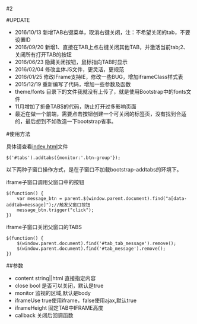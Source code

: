 #2 

#UPDATE
- 2016/10/13 新增TAB右键菜单，取消右键关闭，注：不希望关闭的tab，不要设置ID
- 2016/09/20 新增1、直接在TAB上点右键关闭其他TAB，并激活当前tab;2、关闭所有打开TAB的按钮
- 2016/06/23 隐藏关闭按钮，鼠标指向TAB时显示
- 2016/02/04 修改主体JS文件，更灵活，更规范
- 2016/01/25 修改IFrame支持IE，修改一些BUG，增加iframeClass样式表
- 2015/12/19 重新编写了代码，增加一些参数及函数
- theme/fonts 目录下的文件我就没有上传了，就是使用Bootstrap中的fonts文件
- 11月增加了折叠TABS的代码，防止打开过多影响页面
- 最近在做一个前端，需要点击按钮创建一个可关闭的标签页，没有找到合适的，最后想到不如改造一下bootstrap省事。

#使用方法

具体请查看[index.html](http://git.oschina.net/hbbcs/bootStrap-addTabs/blob/master/index.html)文件
```
$('#tabs').addtabs({monitor:'.btn-group'});
```
以下两种子窗口操作方式，是在子窗口不加载bootstrap-addtabs的环境下。

iframe子窗口调用父窗口中的按钮
```
$(function() {
    var message_btn = parent.$(window.parent.document).find("a[data-addtab=message]");//触发父窗口按钮
    message_btn.trigger("click");
})
```
iframe子窗口关闭父窗口的TABS
```
$(function() {
    $(window.parent.document).find('#tab_tab_message').remove();
    $(window.parent.document).find('#tab_message').remove();
})
```

##参数

-  content string||html 直接指定内容
-  close bool 是否可以关闭，默认是true
-  monitor 监视的区域,默认是body
-  iframeUse true使用iframe，false使用ajax,默认true
-  iframeHeight 固定TAB中IFRAME高度
-  callback 关闭后回调函数
